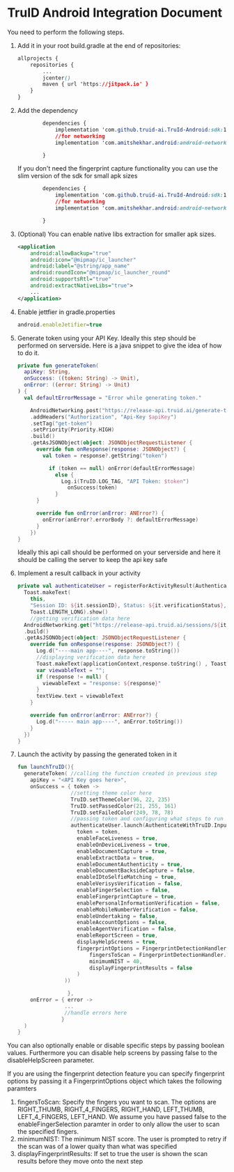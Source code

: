 # TruID Android Integration Document

You need to perform the following steps. 

1. Add it in your root build.gradle at the end of repositories:

    ```css
    allprojects {
        repositories {
            ...
            jcenter()
            maven { url 'https://jitpack.io' }
        }
    }
    
    ```

2. Add the dependency
    ```css
            dependencies {
                implementation 'com.github.truid-ai.TruId-Android:sdk:1.6.2'
                //for networking
                implementation 'com.amitshekhar.android:android-networking:1.0.2'
    
            }
    ```
    If you don't need the fingerprint capture functionality you can use the slim version of the sdk for small apk sizes
    ```css
            dependencies {
                implementation 'com.github.truid-ai.TruId-Android:sdk:1.6.2-slim'
                //for networking
                implementation 'com.amitshekhar.android:android-networking:1.0.2'
    
            }
    ```
3. (Optional) You can enable native libs extraction for smaller apk sizes. 
    ```xml
    <application
        android:allowBackup="true"
        android:icon="@mipmap/ic_launcher"
        android:label="@string/app_name"
        android:roundIcon="@mipmap/ic_launcher_round"
        android:supportsRtl="true"
        android:extractNativeLibs="true">
        ...
    </application>
    ```

4. Enable jettfier in gradle.properties
    ```javascript
    android.enableJetifier=true
    ```

4. Generate token using your API Key. Ideally this step should be performed on serverside. Here is a java snippet to give the idea of how to do it.
    ```kotlin
    private fun generateToken(
      apiKey: String,
      onSuccess: ((token: String) -> Unit),
      onError: ((error: String) -> Unit)
    ) {
      val defaultErrorMessage = "Error while generating token."
    
        AndroidNetworking.post("https://release-api.truid.ai/generate-token/")
        .addHeaders("Authorization", "Api-Key $apiKey")
        .setTag("get-token")
        .setPriority(Priority.HIGH)
        .build()
        .getAsJSONObject(object: JSONObjectRequestListener {
          override fun onResponse(response: JSONObject?) {
            val token = response?.getString("token")
    
              if (token == null) onError(defaultErrorMessage)
                else {
                  Log.i(TruID.LOG_TAG, "API Token: $token")
                    onSuccess(token)
                }
          }
    
          override fun onError(anError: ANError?) {
            onError(anError?.errorBody ?: defaultErrorMessage)
          }
        })
    }
    ```
    Ideally this api call should be performed on your serverside and here it should be calling the server to keep the api key safe

5. Implement a result callback in your  activity

    ```kotlin
    private val authenticateUser = registerForActivityResult(AuthenticateWithTruID()) {
      Toast.makeText(
        this,
        "Session ID: ${it.sessionID}, Status: ${it.verificationStatus}, Error: ${it.error}",
        Toast.LENGTH_LONG).show()
    	//getting verification data here
      AndroidNetworking.get("https://release-api.truid.ai/sessions/${it.sessionID}/")
      .build()
      .getAsJSONObject(object: JSONObjectRequestListener {
        override fun onResponse(response: JSONObject?) {
          Log.d("----main app----", response.toString())
          //displaying verification data here
          Toast.makeText(applicationContext,response.toString() , Toast.LENGTH_LONG).show()
          var viewableText = "";
          if (response != null) {
            viewableText = "response: ${response}"
          }
          textView.text = viewableText
        }
    
        override fun onError(anError: ANError?) {
          Log.d("----- main app----", anError.toString())
        }
      })
    }
    ```

    

6. Launch the activity by passing the generated token in it

   ```kotlin
   fun launchTruID(){
     generateToken( //calling the function created in previous step
       apiKey = "<API Key goes here>",
       onSuccess = { token ->
                    //setting theme color here
                    TruID.setThemeColor(96, 22, 235)
                    TruID.setPassedColor(21, 255, 161)
                    TruID.setFailedColor(249, 78, 78)
                    //passing token and configuring what steps to run here
                    authenticateUser.launch(AuthenticateWithTruID.Input(
                      token = token,
                      enableFaceLiveness = true,
                      enableOnDeviceLiveness = true,
                      enableDocumentCapture = true,
                      enableExtractData = true,
                      enableDocumentAuthenticity = true,
                      enableDocumentBacksideCapture = false,
                      enableIDtoSelfieMatching = true,
                      enableVerisysVerification = false,
                      enableFingerSelection = false,
                      enableFingerprintCapture = true,
                      enablePersonalInformationVerification = false,
                      enableMobileNumberVerification = false,
                      enableUndertaking = false,
                      enableAccountOptions = false,
                      enableAgentVerification = false,
                      enableReportScreen = true,
                      displayHelpScreens = true,
                      fingerprintOptions = FingerprintDetectionHandler.FingerprintOptions(
                          fingersToScan = FingerprintDetectionHandler.FingersToScan.LEFT_HAND,
                          minimumNIST = 40,
                          displayFingerprintResults = false
                      )
                  ))
   
                   },
       onError = { error ->
                  ...
                  //handle errors here
                 }
     )
   }
   ```

You can also optionally enable or disable specific steps by passing boolean values. Furthermore you can disable help screens by passing false to the disableHelpScreen parameter.

If you are using the fingerprint detection feature you can specify fingerprint options by passing it a FingerprintOptions object which takes the following paramters
1. fingersToScan: Specify the fingers you want to scan. The options are RIGHT_THUMB, RIGHT_4_FINGERS, RIGHT_HAND, LEFT_THUMB, LEFT_4_FINGERS, LEFT_HAND. We assume you have passed false to the enableFingerSelection paramter in order to only allow the user to scan the specified fingers.
2. minimumNIST: The minimum NIST score. The user is prompted to retry if the scan was of a lower quaity than what was specified
3. displayFingerprintResults: If set to true the user is shown the scan results before they move onto the next step

